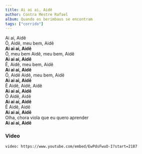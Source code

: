 ```yaml
---
title: Ai ai ai, Aidê
author: Contra Mestre Rafael
album: Quando os berimbaus se encontram
tags: ["corrido"]
---
```


Ai ai, Aidê  
Ô, Aidê, meu bem, Aidê  
**Ai ai ai, Aidê**  
Ô, meu bem Aidê, meu bem, Aidê  
**Ai ai ai, Aidê**  
Ê, Aidê, meu bem, Aidê  
**Ai ai ai, Aidê**  
Ô, Aidê Aidê, meu bem, Aidê  
**Ai ai ai, Aidê**  
Ê Aidê, Aidê, Aidê  
**Ai ai ai, Aidê**  
Ô Aidê, Aidê  
**Ai ai ai, Aidê**  
Ê Aidê, Aidê  
**Ai ai ai, Aidê**  
Olha, chora viola que eu quero aprender  
**Ai ai ai, Aidê**

### Video

`video: https://www.youtube.com/embed/EwPdsFwuO-I?start=2187`
